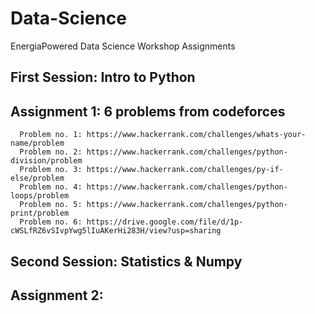 # Data-Science
EnergiaPowered Data Science Workshop Assignments

## First Session: Intro to Python
## Assignment 1: 6 problems from codeforces
      Problem no. 1: https://www.hackerrank.com/challenges/whats-your-name/problem
      Problem no. 2: https://www.hackerrank.com/challenges/python-division/problem
      Problem no. 3: https://www.hackerrank.com/challenges/py-if-else/problem
      Problem no. 4: https://www.hackerrank.com/challenges/python-loops/problem
      Problem no. 5: https://www.hackerrank.com/challenges/python-print/problem
      Problem no. 6: https://drive.google.com/file/d/1p-cWSLfRZ6vSIvpYwg5lIuAKerHi283H/view?usp=sharing
      
## Second Session: Statistics & Numpy
## Assignment 2:
